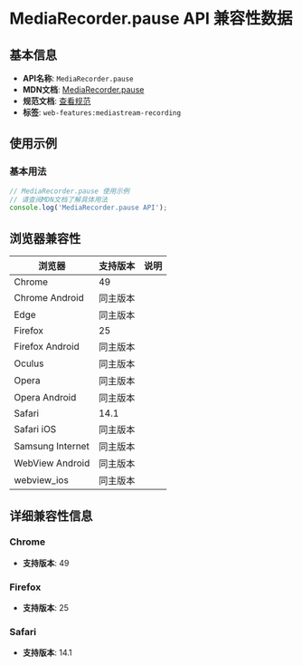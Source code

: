 # MediaRecorder.pause API 兼容性数据

## 基本信息

- **API名称**: `MediaRecorder.pause`
- **MDN文档**: [MediaRecorder.pause](https://developer.mozilla.org/docs/Web/API/MediaRecorder/pause)
- **规范文档**: [查看规范](https://w3c.github.io/mediacapture-record/#dom-mediarecorder-pause)
- **标签**: `web-features:mediastream-recording`

## 使用示例

### 基本用法

```javascript
// MediaRecorder.pause 使用示例
// 请查阅MDN文档了解具体用法
console.log('MediaRecorder.pause API');
```

## 浏览器兼容性

| 浏览器 | 支持版本 | 说明 |
|--------|----------|------|
| Chrome | 49 |  |
| Chrome Android | 同主版本 |  |
| Edge | 同主版本 |  |
| Firefox | 25 |  |
| Firefox Android | 同主版本 |  |
| Oculus | 同主版本 |  |
| Opera | 同主版本 |  |
| Opera Android | 同主版本 |  |
| Safari | 14.1 |  |
| Safari iOS | 同主版本 |  |
| Samsung Internet | 同主版本 |  |
| WebView Android | 同主版本 |  |
| webview_ios | 同主版本 |  |

## 详细兼容性信息

### Chrome

- **支持版本**: 49

### Firefox

- **支持版本**: 25

### Safari

- **支持版本**: 14.1

